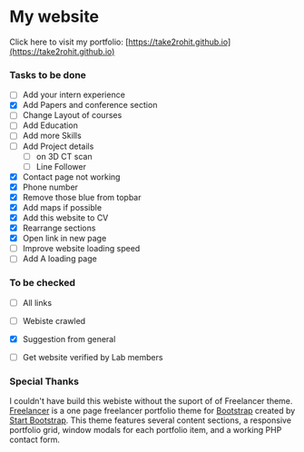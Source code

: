 # My website

Click here to visit my portfolio: [https://take2rohit.github.io](https://take2rohit.github.io)

### Tasks to be done
- [ ] Add your intern experience
- [X] Add Papers and conference section
- [ ] Change Layout of courses  
- [ ] Add Education
- [ ] Add more Skills
- [ ] Add Project details 
	- [ ] on 3D CT scan
	- [ ] Line Follower
- [X] Contact page not working
- [X] Phone number 
- [X] Remove those blue from topbar
- [X] Add maps if possible
- [X] Add this website to CV
- [X] Rearrange sections
- [X] Open link in new page
- [ ] Improve website loading speed
- [ ] Add A loading page

### To be checked
- [ ] All links
- [ ] Webiste crawled
- [X] Suggestion from general
- [ ] Get website verified by Lab members


### Special Thanks

I couldn't have build this webiste without the suport of of Freelancer theme.
<br>[Freelancer](http://startbootstrap.com/template-overviews/freelancer/) is a one page freelancer portfolio theme for [Bootstrap](http://getbootstrap.com/) created by [Start Bootstrap](http://startbootstrap.com/). This theme features several content sections, a responsive portfolio grid, window modals for each portfolio item, and a working PHP contact form.
